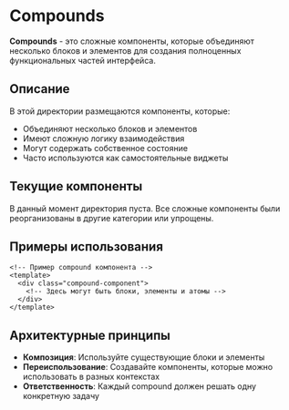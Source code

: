 # Compounds

**Compounds** - это сложные компоненты, которые объединяют несколько блоков и элементов для создания полноценных функциональных частей интерфейса.

## Описание

В этой директории размещаются компоненты, которые:
- Объединяют несколько блоков и элементов
- Имеют сложную логику взаимодействия
- Могут содержать собственное состояние
- Часто используются как самостоятельные виджеты

## Текущие компоненты

В данный момент директория пуста. Все сложные компоненты были реорганизованы в другие категории или упрощены.

## Примеры использования

```vue
<!-- Пример compound компонента -->
<template>
  <div class="compound-component">
    <!-- Здесь могут быть блоки, элементы и атомы -->
  </div>
</template>
```

## Архитектурные принципы

- **Композиция**: Используйте существующие блоки и элементы
- **Переиспользование**: Создавайте компоненты, которые можно использовать в разных контекстах
- **Ответственность**: Каждый compound должен решать одну конкретную задачу
